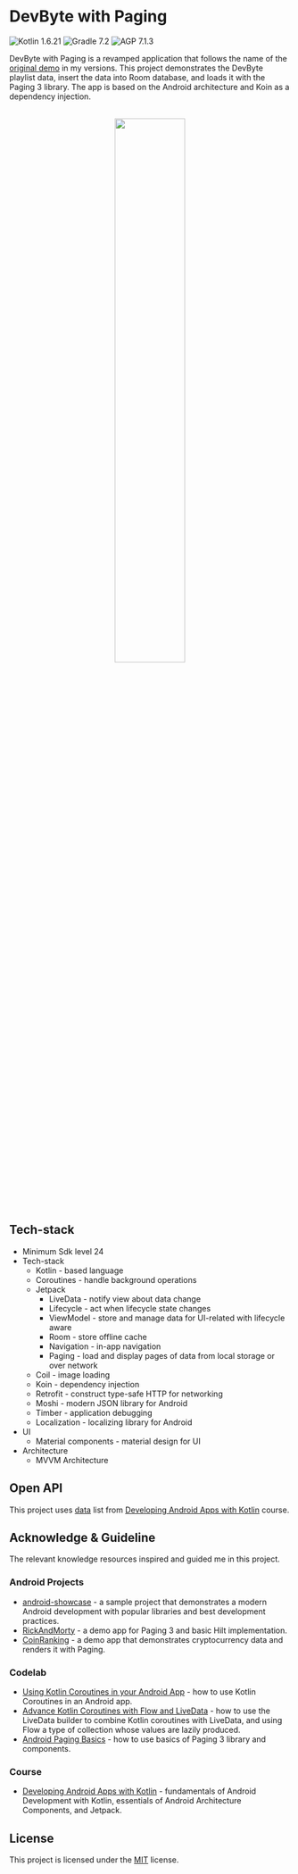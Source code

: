 # DevByte with Paging

![Kotlin 1.6.21](https://img.shields.io/badge/Kotlin-1.6.21-7F52FF?style=for-the-badge&logo=kotlin) ![Gradle 7.2](https://img.shields.io/badge/Gradle-7.2-02303A?style=for-the-badge&logo=gradle) ![AGP 7.1.3](https://img.shields.io/badge/AGP-7.1.3-3DDC84?style=for-the-badge&logo=android)

DevByte with Paging is a revamped application that follows the name of the [original demo](https://github.com/udacity/andfun-kotlin-dev-bytes) in my versions. This project demonstrates the DevByte playlist data, insert the data into Room database, and loads it with the Paging 3 library. The app is based on the Android architecture and Koin as a dependency injection.

<p align="center">
<br>
<img src="misc/DevByte-demo.gif" width="50%">
</p>

## Tech-stack
- Minimum Sdk level 24
- Tech-stack
    - Kotlin - based language
    - Coroutines - handle background operations
    - Jetpack
        - LiveData - notify view about data change
        - Lifecycle - act when lifecycle state changes
        - ViewModel - store and manage data for UI-related with lifecycle aware
        - Room - store offline cache
        - Navigation - in-app navigation
        - Paging - load and display pages of data from local storage or over network
    - Coil - image loading
    - Koin - dependency injection
    - Retrofit - construct type-safe HTTP for networking
    - Moshi - modern JSON library for Android
    - Timber - application debugging
    - Localization - localizing library for Android
- UI
    - Material components - material design for UI
- Architecture
    - MVVM Architecture

## Open API
This project uses [data](https://devbytes.udacity.com/devbytes.json) list from [Developing Android Apps with Kotlin](https://classroom.udacity.com/courses/ud9012) course.

## Acknowledge & Guideline
The relevant knowledge resources inspired and guided me in this project.

### Android Projects
- [android-showcase](https://github.com/igorwojda/android-showcase) - a sample project that demonstrates a modern Android development with popular libraries and best development practices.
- [RickAndMorty](https://github.com/metinozcura/RickAndMorty) - a demo app for Paging 3 and basic Hilt implementation.
- [CoinRanking](https://github.com/annchar/CoinRanking) - a demo app that demonstrates cryptocurrency data and renders it with Paging.

### Codelab
- [Using Kotlin Coroutines in your Android App](https://developer.android.com/codelabs/kotlin-coroutines?authuser=2#0) - how to use Kotlin Coroutines in an Android app.
- [Advance Kotlin Coroutines with Flow and LiveData](https://developer.android.com/codelabs/advanced-kotlin-coroutines#0) - how to use the LiveData builder to combine Kotlin coroutines with LiveData, and using Flow a type of collection whose values are lazily produced.
- [Android Paging Basics](https://developer.android.com/codelabs/android-paging-basics#1) - how to use basics of Paging 3 library and components.

### Course
- [Developing Android Apps with Kotlin](https://classroom.udacity.com/courses/ud9012) - fundamentals of Android Development with Kotlin, essentials of Android Architecture Components, and Jetpack.

## License
This project is licensed under the [MIT](https://github.com/NoraHeithur/CovDecem/blob/main/LICENSE) license.